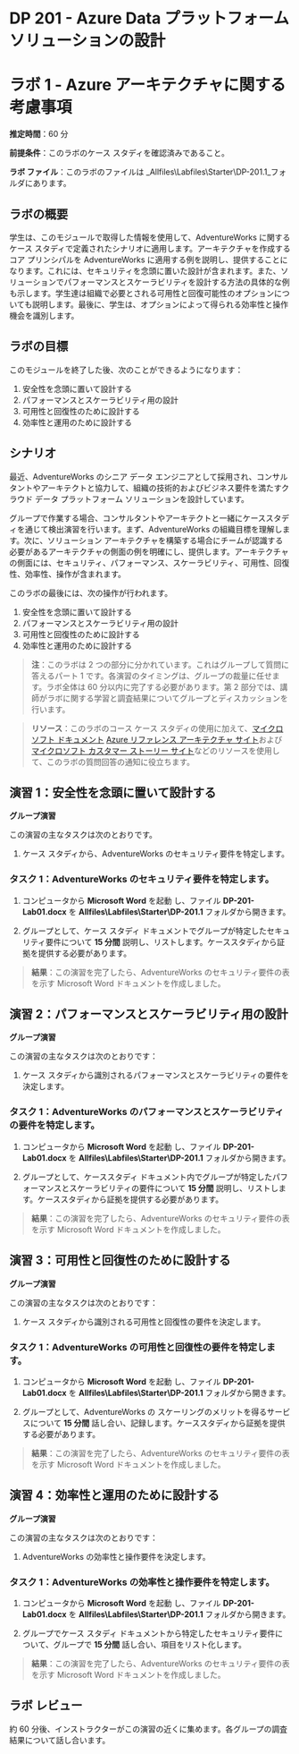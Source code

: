﻿---
lab:
    title: 'Azure アーキテクチャに関する考慮事項'
    module: 'モジュール 1: Azure アーキテクチャに関する考慮事項'
---

# DP 201 - Azure Data プラットフォーム ソリューションの設計
# ラボ 1 - Azure アーキテクチャに関する考慮事項

**推定時間**：60 分

**前提条件**：このラボのケース スタディを確認済みであること。

**ラボ ファイル**：このラボのファイルは _Allfiles\Labfiles\Starter\DP-201.1_フォルダにあります。

## ラボの概要

学生は、このモジュールで取得した情報を使用して、AdventureWorks に関するケース スタディで定義されたシナリオに適用します。アーキテクチャを作成するコア プリンシパルを AdventureWorks に適用する例を説明し、提供することになります。これには、セキュリティを念頭に置いた設計が含まれます。また、ソリューションでパフォーマンスとスケーラビリティを設計する方法の具体的な例も示します。学生達は組織で必要とされる可用性と回復可能性のオプションについても説明します。最後に、学生は、オプションによって得られる効率性と操作機会を識別します。

## ラボの目標
  
このモジュールを終了した後、次のことができるようになります：

1. 安全性を念頭に置いて設計する
2. パフォーマンスとスケーラビリティ用の設計
3. 可用性と回復性のために設計する
4. 効率性と運用のために設計する

## シナリオ
  
最近、AdventureWorks のシニア データ エンジニアとして採用され、コンサルタントやアーキテクトと協力して、組織の技術的およびビジネス要件を満たすクラウド データ プラットフォーム ソリューションを設計しています。

グループで作業する場合、コンサルタントやアーキテクトと一緒にケーススタディを通じて検出演習を行います。まず、AdventureWorks の組織目標を理解します。次に、ソリューション アーキテクチャを構築する場合にチームが認識する必要があるアーキテクチャの側面の例を明確にし、提供します。アーキテクチャの側面には、セキュリティ、パフォーマンス、スケーラビリティ、可用性、回復性、効率性、操作が含まれます。

このラボの最後には、次の操作が行われます。

1. 安全性を念頭に置いて設計する
2. パフォーマンスとスケーラビリティ用の設計
3. 可用性と回復性のために設計する
4. 効率性と運用のために設計する

>**注**：このラボは 2 つの部分に分かれています。これはグループして質問に答えるパート 1 です。各演習のタイミングは、グループの裁量に任せます。ラボ全体は 60 分以内に完了する必要があります。第 2 部分では、講師がラボに関する学習と調査結果についてグループとディスカッションを行います。

>**リソース**：このラボのコース ケース スタディの使用に加えて、[マイクロソフト ドキュメント](https://docs.microsoft.com) [Azure リファレンス アーキテクチャ サイト](https://docs.microsoft.com/ja-jp/azure/architecture/reference-architectures/)および [マイクロソフト カスタマー ストーリー サイト](https://customers.microsoft.com/)などのリソースを使用して、このラボの質問回答の通知に役立ちます。 

## 演習 1：安全性を念頭に置いて設計する

**グループ演習**
  
この演習の主なタスクは次のとおりです。

1. ケース スタディから、AdventureWorks のセキュリティ要件を特定します。

### タスク 1：AdventureWorks のセキュリティ要件を特定します。

1. コンピュータから **Microsoft Word** を起動 し、ファイル **DP-201-Lab01.docx** を **Allfiles\Labfiles\Starter\DP-201.1** フォルダから開きます。

1. グループとして、ケース スタディ ドキュメントでグループが特定したセキュリティ要件について **15 分間** 説明し、リストします。ケーススタディから証拠を提供する必要があります。

> **結果**：この演習を完了したら、AdventureWorks のセキュリティ要件の表を示す Microsoft Word ドキュメントを作成しました。

## 演習 2：パフォーマンスとスケーラビリティ用の設計
  
**グループ演習**
  
この演習の主なタスクは次のとおりです：

1. ケース スタディから識別されるパフォーマンスとスケーラビリティの要件を決定します。

### タスク 1：AdventureWorks のパフォーマンスとスケーラビリティの要件を特定します。

1. コンピュータから **Microsoft Word** を起動 し、ファイル **DP-201-Lab01.docx** を **Allfiles\Labfiles\Starter\DP-201.1** フォルダから開きます。

1. グループとして、ケーススタディ ドキュメント内でグループが特定したパフォーマンスとスケーラビリティの要件について **15 分間** 説明し、リストします。ケーススタディから証拠を提供する必要があります。

> **結果**：この演習を完了したら、AdventureWorks のセキュリティ要件の表を示す Microsoft Word ドキュメントを作成しました。

## 演習 3：可用性と回復性のために設計する
  
**グループ演習**
  
この演習の主なタスクは次のとおりです：

1. ケース スタディから識別される可用性と回復性の要件を決定します。

### タスク 1：AdventureWorks の可用性と回復性の要件を特定します。

1. コンピュータから **Microsoft Word** を起動 し、ファイル **DP-201-Lab01.docx** を **Allfiles\Labfiles\Starter\DP-201.1** フォルダから開きます。

1. グループとして、AdventureWorks の スケーリングのメリットを得るサービスについて **15 分間** 話し合い、記録します。ケーススタディから証拠を提供する必要があります。

> **結果**：この演習を完了したら、AdventureWorks のセキュリティ要件の表を示す Microsoft Word ドキュメントを作成しました。

## 演習 4：効率性と運用のために設計する
  
**グループ演習**
  
この演習の主なタスクは次のとおりです：

1. AdventureWorks の効率性と操作要件を決定します。

### タスク 1：AdventureWorks の効率性と操作要件を特定します。

1. コンピュータから **Microsoft Word** を起動 し、ファイル **DP-201-Lab01.docx** を **Allfiles\Labfiles\Starter\DP-201.1** フォルダから開きます。

1. グループでケース スタディ ドキュメントから特定したセキュリティ要件について、グループで **15 分間** 話し合い、項目をリスト化します。

> **結果**：この演習を完了したら、AdventureWorks のセキュリティ要件の表を示す Microsoft Word ドキュメントを作成しました。

## ラボ レビュー

約 60 分後、インストラクターがこの演習の近くに集めます。各グループの調査結果について話し合います。